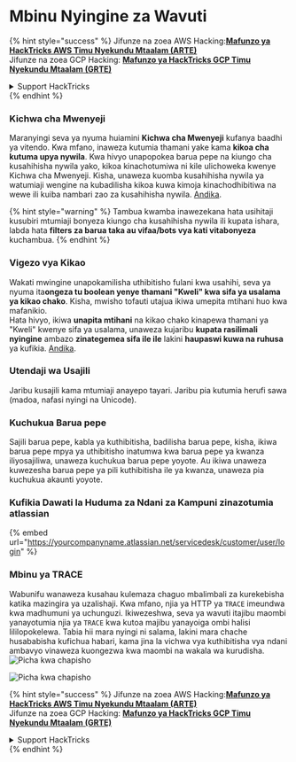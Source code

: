 # Mbinu Nyingine za Wavuti

{% hint style="success" %}
Jifunze na zoea AWS Hacking:<img src="/.gitbook/assets/arte.png" alt="" data-size="line">[**Mafunzo ya HackTricks AWS Timu Nyekundu Mtaalam (ARTE)**](https://training.hacktricks.xyz/courses/arte)<img src="/.gitbook/assets/arte.png" alt="" data-size="line">\
Jifunze na zoea GCP Hacking: <img src="/.gitbook/assets/grte.png" alt="" data-size="line">[**Mafunzo ya HackTricks GCP Timu Nyekundu Mtaalam (GRTE)**<img src="/.gitbook/assets/grte.png" alt="" data-size="line">](https://training.hacktricks.xyz/courses/grte)

<details>

<summary>Support HackTricks</summary>

* Angalia [**mpango wa usajili**](https://github.com/sponsors/carlospolop)!
* **Jiunge na** 💬 [**Kikundi cha Discord**](https://discord.gg/hRep4RUj7f) au [**kikundi cha telegram**](https://t.me/peass) au **tufuate** kwenye **Twitter** 🐦 [**@hacktricks\_live**](https://twitter.com/hacktricks\_live)**.**
* **Shiriki mbinu za udukuzi kwa kuwasilisha PRs kwa** [**HackTricks**](https://github.com/carlospolop/hacktricks) na [**HackTricks Cloud**](https://github.com/carlospolop/hacktricks-cloud) repos za github.

</details>
{% endhint %}

### Kichwa cha Mwenyeji

Maranyingi seva ya nyuma huiamini **Kichwa cha Mwenyeji** kufanya baadhi ya vitendo. Kwa mfano, inaweza kutumia thamani yake kama **kikoa cha kutuma upya nywila**. Kwa hivyo unapopokea barua pepe na kiungo cha kusahihisha nywila yako, kikoa kinachotumiwa ni kile ulichoweka kwenye Kichwa cha Mwenyeji. Kisha, unaweza kuomba kusahihisha nywila ya watumiaji wengine na kubadilisha kikoa kuwa kimoja kinachodhibitiwa na wewe ili kuiba nambari zao za kusahihisha nywila. [Andika](https://medium.com/nassec-cybersecurity-writeups/how-i-was-able-to-take-over-any-users-account-with-host-header-injection-546fff6d0f2).

{% hint style="warning" %}
Tambua kwamba inawezekana hata usihitaji kusubiri mtumiaji bonyeza kiungo cha kusahihisha nywila ili kupata ishara, labda hata **filters za barua taka au vifaa/bots vya kati vitabonyeza** kuchambua.
{% endhint %}

### Vigezo vya Kikao

Wakati mwingine unapokamilisha uthibitisho fulani kwa usahihi, seva ya nyuma ita**ongeza tu boolean yenye thamani "Kweli" kwa sifa ya usalama ya kikao chako**. Kisha, mwisho tofauti utajua ikiwa umepita mtihani huo kwa mafanikio.\
Hata hivyo, ikiwa **unapita mtihani** na kikao chako kinapewa thamani ya "Kweli" kwenye sifa ya usalama, unaweza kujaribu **kupata rasilimali nyingine** ambazo **zinategemea sifa ile ile** lakini **haupaswi kuwa na ruhusa** ya kufikia. [Andika](https://medium.com/@ozguralp/a-less-known-attack-vector-second-order-idor-attacks-14468009781a).

### Utendaji wa Usajili

Jaribu kusajili kama mtumiaji anayepo tayari. Jaribu pia kutumia herufi sawa (madoa, nafasi nyingi na Unicode).

### Kuchukua Barua pepe

Sajili barua pepe, kabla ya kuthibitisha, badilisha barua pepe, kisha, ikiwa barua pepe mpya ya uthibitisho inatumwa kwa barua pepe ya kwanza iliyosajiliwa, unaweza kuchukua barua pepe yoyote. Au ikiwa unaweza kuwezesha barua pepe ya pili kuthibitisha ile ya kwanza, unaweza pia kuchukua akaunti yoyote.

### Kufikia Dawati la Huduma za Ndani za Kampuni zinazotumia atlassian

{% embed url="https://yourcompanyname.atlassian.net/servicedesk/customer/user/login" %}

### Mbinu ya TRACE

Wabunifu wanaweza kusahau kulemaza chaguo mbalimbali za kurekebisha katika mazingira ya uzalishaji. Kwa mfano, njia ya HTTP ya `TRACE` imeundwa kwa madhumuni ya uchunguzi. Ikiwezeshwa, seva ya wavuti itajibu maombi yanayotumia njia ya `TRACE` kwa kutoa majibu yanayoiga ombi halisi lililopokelewa. Tabia hii mara nyingi ni salama, lakini mara chache husababisha kufichua habari, kama jina la vichwa vya kuthibitisha vya ndani ambavyo vinaweza kuongezwa kwa maombi na wakala wa kurudisha.![Picha kwa chapisho](https://miro.medium.com/max/60/1\*wDFRADTOd9Tj63xucenvAA.png?q=20)

![Picha kwa chapisho](https://miro.medium.com/max/1330/1\*wDFRADTOd9Tj63xucenvAA.png)


{% hint style="success" %}
Jifunze na zoea AWS Hacking:<img src="/.gitbook/assets/arte.png" alt="" data-size="line">[**Mafunzo ya HackTricks AWS Timu Nyekundu Mtaalam (ARTE)**](https://training.hacktricks.xyz/courses/arte)<img src="/.gitbook/assets/arte.png" alt="" data-size="line">\
Jifunze na zoea GCP Hacking: <img src="/.gitbook/assets/grte.png" alt="" data-size="line">[**Mafunzo ya HackTricks GCP Timu Nyekundu Mtaalam (GRTE)**<img src="/.gitbook/assets/grte.png" alt="" data-size="line">](https://training.hacktricks.xyz/courses/grte)

<details>

<summary>Support HackTricks</summary>

* Angalia [**mpango wa usajili**](https://github.com/sponsors/carlospolop)!
* **Jiunge na** 💬 [**Kikundi cha Discord**](https://discord.gg/hRep4RUj7f) au [**kikundi cha telegram**](https://t.me/peass) au **tufuate** kwenye **Twitter** 🐦 [**@hacktricks\_live**](https://twitter.com/hacktricks\_live)**.**
* **Shiriki mbinu za udukuzi kwa kuwasilisha PRs kwa** [**HackTricks**](https://github.com/carlospolop/hacktricks) na [**HackTricks Cloud**](https://github.com/carlospolop/hacktricks-cloud) repos za github.

</details>
{% endhint %}
